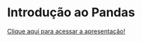 # Introdução ao Pandas

[Clique aqui para acessar a apresentação!](https://www.canva.com/design/DAGOZsTCXb0/uTT3GsnI8NOpin8mojk2Uw/view?utm_content=DAGOZsTCXb0&utm_campaign=designshare&utm_medium=link&utm_source=viewer)
